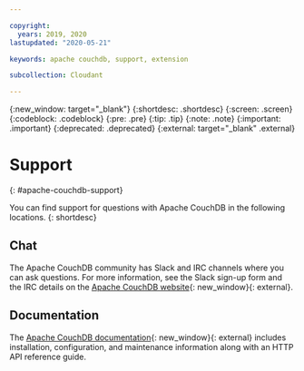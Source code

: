 ```yaml
---

copyright:
  years: 2019, 2020
lastupdated: "2020-05-21"

keywords: apache couchdb, support, extension

subcollection: Cloudant

---
```


{:new_window: target="_blank"}
{:shortdesc: .shortdesc}
{:screen: .screen}
{:codeblock: .codeblock}
{:pre: .pre}
{:tip: .tip}
{:note: .note}
{:important: .important}
{:deprecated: .deprecated}
{:external: target="_blank" .external}

<!-- Acrolinx: 2017-05-10 -->

# Support
{: #apache-couchdb-support}

You can find support for questions with Apache CouchDB in the following locations.
{: shortdesc}

## Chat
The Apache CouchDB community has Slack and IRC channels where you can ask questions. For more information, see the Slack sign-up form and the IRC details on the [Apache CouchDB website](http://couchdb.apache.org/){: new_window}{: external}.

## Documentation
The [Apache CouchDB documentation](http://docs.couchdb.org/en/stable/){: new_window}{: external} includes installation, configuration, and maintenance information along with an HTTP API reference guide.
